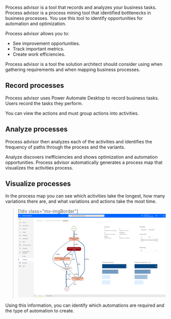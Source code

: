 Process advisor is a tool that records and analyzes your business tasks. Process advisor is a process mining tool that identified bottlenecks in business processes. You use this tool to identify opportunities for automation and optimization.

Process advisor allows you to:

- See improvement opportunities.
- Track important metrics.
- Create work efficiencies.

Process advisor is a tool the solution architect should consider using when gathering requirements and when mapping business processes.

## Record processes

Process advisor uses Power Automate Desktop to record business tasks. Users record the tasks they perform.

You can view the actions and must group actions into activities.

## Analyze processes

Process advisor then analyzes each of the activities and identifies the frequency of paths through the process and the variants.

Analyze discovers inefficiencies and shows optimization and automation opportunities. Process advisor automatically generates a process map that visualizes the activities process.

## Visualize processes

In the process map you can see which activities take the longest, how many variations there are, and what variations and actions take the most time.

> [!div class="mx-imgBorder"]
> [![Screenshot of process map with variations.](../media/5-process-map.png)](../media/5-process-map.png#lightbox)

Using this information, you can identify which automations are required and the type of automation to create.

